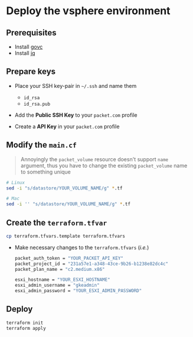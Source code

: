 # Deploy the vsphere environment

## Prerequisites

* Install [govc](https://github.com/vmware/govmomi/tree/master/govc)
* Install [jq](https://stedolan.github.io/jq/download/)

## Prepare keys

* Place your SSH key-pair in `~/.ssh` and name them
  * `id_rsa`
  * `id_rsa.pub`

* Add the **Public SSH Key** to your `packet.com` profile
* Create a **API Key** in your `packet.com` profile

## Modify the `main.cf`

> Annoyingly the `packet_volume` resource doesn't support `name` argument, thus you have to change the existing `packet_volume` name to something unique

```sh
# Linux
sed -i "s/datastore/YOUR_VOLUME_NAME/g" *.tf

# Mac
sed -i '' "s/datastore/YOUR_VOLUME_NAME/g" *.tf
```

## Create the `terraform.tfvar`

```sh
cp terraform.tfvars.template terraform.tfvars
```

* Make necessary changes to the `terraform.tfvars` (*i.e.*)

  ```sh
  packet_auth_token = "YOUR_PACKET_API_KEY"
  packet_project_id = "231a57e1-a348-43ce-9b26-b1238e82dc4c"
  packet_plan_name = "c2.medium.x86"

  esxi_hostname = "YOUR_ESXI_HOSTNAME"
  esxi_admin_username = "gkeadmin"
  esxi_admin_password = "YOUR_ESXI_ADMIN_PASSWORD"
  ```

## Deploy

```sh
terraform init
terraform apply
```
